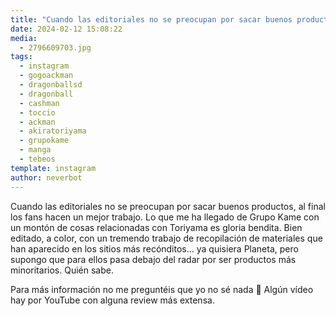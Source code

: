 ```yaml
---
title: "Cuando las editoriales no se preocupan por sacar buenos productos, al final los fans hacen un mejor trabajo"
date: 2024-02-12 15:08:22
media: 
  - 2796609703.jpg
tags: 
  - instagram
  - gogoackman
  - dragonballsd
  - dragonball
  - cashman
  - toccio
  - ackman
  - akiratoriyama
  - grupokame
  - manga
  - tebeos
template: instagram
author: neverbot
---
```


Cuando las editoriales no se preocupan por sacar buenos productos, al final los fans hacen un mejor trabajo. Lo que me ha llegado de Grupo Kame con un montón de cosas relacionadas con Toriyama es gloria bendita. Bien editado, a color, con un tremendo trabajo de recopilación de materiales que han aparecido en los sitios más recónditos... ya quisiera Planeta, pero supongo que para ellos pasa debajo del radar por ser productos más minoritarios. Quién sabe.

Para más información no me preguntéis que yo no sé nada 🤪 Algún vídeo hay por YouTube con alguna review más extensa.


